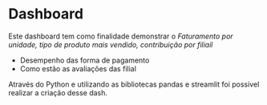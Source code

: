 # Dashboard

Este dashboard tem como finalidade demonstrar o *Faturamento por unidade, tipo de produto mais vendido, contribuição por filiail*
- Desempenho das forma de pagamento
-  Como estão as avaliações das filial

Através do Python e utilizando as bibliotecas pandas e streamlit foi possivel realizar a criação desse dash.
